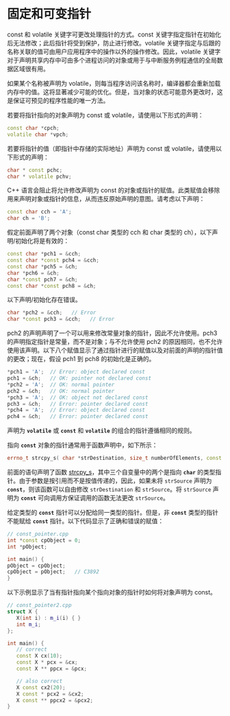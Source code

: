 # 固定和可变指针

const 和 volatile 关键字可更改处理指针的方式。const 关键字指定指针在初始化后无法修改；此后指针将受到保护，防止进行修改。volatile 关键字指定与后跟的名称关联的值可由用户应用程序中的操作以外的操作修改。因此，volatile 关键字对于声明共享内存中可由多个进程访问的对象或用于与中断服务例程通信的全局数据区域很有用。

如果某个名称被声明为 volatile，则每当程序访问该名称时，编译器都会重新加载内存中的值。这将显著减少可能的优化。但是，当对象的状态可能意外更改时，这是保证可预见的程序性能的唯一方法。

若要将指针指向的对象声明为 const 或 volatile，请使用以下形式的声明：

```cpp
const char *cpch;
volatile char *vpch;
```

若要将指针的值（即指针中存储的实际地址）声明为 const 或 volatile，请使用以下形式的声明：

```cpp
char * const pchc;
char * volatile pchv;
```

C++ 语言会阻止将允许修改声明为 const 的对象或指针的赋值。此类赋值会移除用来声明对象或指针的信息，从而违反原始声明的意图。请考虑以下声明：

```cpp
const char cch = 'A';
char ch = 'B';
```

假定前面声明了两个对象（const char 类型的 cch 和 char 类型的 ch），以下声明/初始化将是有效的：

```cpp
const char *pch1 = &cch;
const char *const pch4 = &cch;
const char *pch5 = &ch;
char *pch6 = &ch;
char *const pch7 = &ch;
const char *const pch8 = &ch;
```

以下声明/初始化存在错误。

```cpp
char *pch2 = &cch;   // Error
char *const pch3 = &cch;   // Error
```

pch2 的声明声明了一个可以用来修改常量对象的指针，因此不允许使用。pch3 的声明指定指针是常量，而不是对象；与不允许使用 pch2 的原因相同，也不允许使用该声明。以下八个赋值显示了通过指针进行的赋值以及对前面的声明的指针值的更改；现在，假设 pch1 到 pch8 的初始化是正确的。

```cpp
*pch1 = 'A';  // Error: object declared const
pch1 = &ch;   // OK: pointer not declared const
*pch2 = 'A';  // OK: normal pointer
pch2 = &ch;   // OK: normal pointer
*pch3 = 'A';  // OK: object not declared const
pch3 = &ch;   // Error: pointer declared const
*pch4 = 'A';  // Error: object declared const
pch4 = &ch;   // Error: pointer declared const
```

声明为 **`volatile`** 或 **`const`** 和 **`volatile`** 的组合的指针遵循相同的规则。

指向 **`const`** 对象的指针通常用于函数声明中，如下所示：

```cpp
errno_t strcpy_s( char *strDestination, size_t numberOfElements, const char *strSource );
```

前面的语句声明了函数 [strcpy_s](https://learn.microsoft.com/zh-cn/cpp/c-runtime-library/reference/strcpy-s-wcscpy-s-mbscpy-s?view=msvc-170)，其中三个自变量中的两个是指向 **`char`** 的类型指针。由于参数是按引用而不是按值传递的，因此，如果未将 `strSource` 声明为 **`const`**，则该函数可以自由修改 `strDestination` 和 `strSource`。将 `strSource` 声明为 **`const`** 可向调用方保证调用的函数无法更改 `strSource`。

给定类型的 **`const`** 指针可以分配给同一类型的指针。但是，非 **`const`** 类型的指针不能赋给 **`const`** 指针。以下代码显示了正确和错误的赋值：

```cpp
// const_pointer.cpp
int *const cpObject = 0;
int *pObject;

int main() {
pObject = cpObject;
cpObject = pObject;   // C3892
}
```

以下示例显示了当有指针指向某个指向对象的指针时如何将对象声明为 const。

```cpp
// const_pointer2.cpp
struct X {
   X(int i) : m_i(i) { }
   int m_i;
};

int main() {
   // correct
   const X cx(10);
   const X * pcx = &cx;
   const X ** ppcx = &pcx;

   // also correct
   X const cx2(20);
   X const * pcx2 = &cx2;
   X const ** ppcx2 = &pcx2;
}
```
